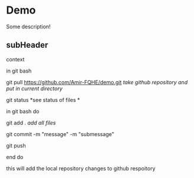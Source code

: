 # Demo

Some description!

## subHeader


context

in git bash

git pull https://github.com/Amir-FQHE/demo.git 
*take github repository and put in current directory*


git status 
*see status of files *


in git bash do

git add . *add all files*

git commit -m "message" -m "submessage"

git push

end do

this will add the local repository changes to github respoitory
